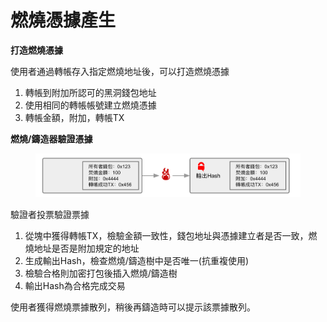 # 燃燒憑據產生

**打造燃燒憑據**

使用者通過轉帳存入指定燃燒地址後，可以打造燃燒憑據

1. 轉帳到附加所認可的黑洞錢包地址
2. 使用相同的轉帳帳號建立燃燒憑據
3. 轉帳金額，附加，轉帳TX

**燃燒/鑄造器驗證憑據**

<figure><img src="../../../.gitbook/assets/image (16).png" alt=""><figcaption></figcaption></figure>

驗證者投票驗證票據

1. 從塊中獲得轉帳TX，檢驗金額一致性，錢包地址與憑據建立者是否一致，燃燒地址是否是附加規定的地址
2. 生成輸出Hash，檢查燃燒/鑄造樹中是否唯一(抗重複使用)
3. 檢驗合格則加密打包後插入燃燒/鑄造樹
4. 輸出Hash為合格完成交易

使用者獲得燃燒票據散列，稍後再鑄造時可以提示該票據散列。
